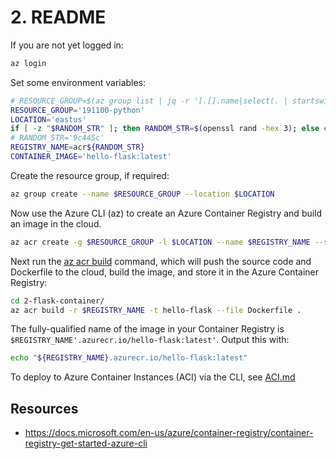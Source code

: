 # 2. README

If you are not yet logged in:

```bash
az login
```

Set some environment variables:

```bash
# RESOURCE_GROUP=$(az group list | jq -r '[.[].name|select(. | startswith("Group-"))][0]')
RESOURCE_GROUP='191100-python'
LOCATION='eastus'
if [ -z "$RANDOM_STR" ]; then RANDOM_STR=$(openssl rand -hex 3); else echo $RANDOM_STR; fi
# RANDOM_STR='9c445c'
REGISTRY_NAME=acr${RANDOM_STR}
CONTAINER_IMAGE='hello-flask:latest'
```

Create the resource group, if required:

```bash
az group create --name $RESOURCE_GROUP --location $LOCATION
```

Now use the Azure CLI (az) to create an Azure Container Registry and build an image in the cloud.

```bash
az acr create -g $RESOURCE_GROUP -l $LOCATION --name $REGISTRY_NAME --sku Basic --admin-enabled true
```

Next run the [az acr build](https://docs.microsoft.com/en-us/cli/azure/acr?#az-acr-build) command, which will push the source code and Dockerfile to the cloud, build the image, and store it in the Azure Container Registry:

```bash
cd 2-flask-container/
az acr build -r $REGISTRY_NAME -t hello-flask --file Dockerfile .
```

The fully-qualified name of the image in your Container Registry is `$REGISTRY_NAME'.azurecr.io/hello-flask:latest'`. Output this with:

```bash
echo "${REGISTRY_NAME}.azurecr.io/hello-flask:latest"
```

To deploy to Azure Container Instances (ACI) via the CLI, see [ACI.md](ACI.md)

## Resources
- https://docs.microsoft.com/en-us/azure/container-registry/container-registry-get-started-azure-cli
